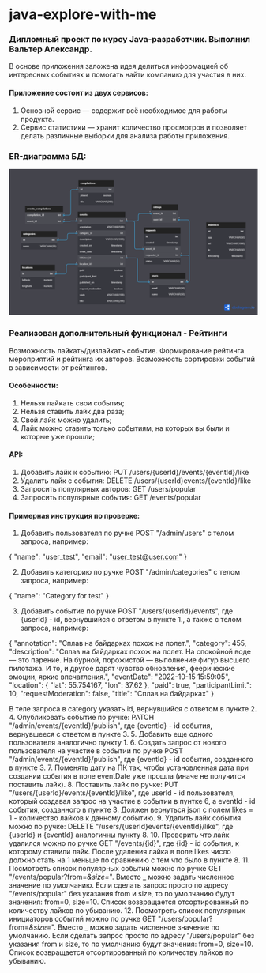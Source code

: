 # java-explore-with-me
### Дипломный проект по курсу Java-разработчик. Выполнил Вальтер Александр.

В основе приложения заложена идея делиться информацией об интересных событиях и помогать найти компанию для участия в них.

#### Приложение состоит из двух сервисов:
1. Основной сервис — содержит всё необходимое для работы продукта.
2. Сервис статистики — хранит количество просмотров и позволяет делать различные выборки для анализа работы приложения.

### ER-диаграмма БД:

![](https://github.com/AlexandrValter/java-explore-with-me/raw/develop/ExploreWithMe.png?raw=true)

### Реализован дополнительный функционал - Рейтинги

Возможность лайкать/дизлайкать событие. Формирование рейтинга мероприятий и рейтинга их авторов. 
Возможность сортировки событий в зависимости от рейтингов.

#### Особенности:
1. Нельзя лайкать свои события;
2. Нельзя ставить лайк два раза;
3. Свой лайк можно удалить;
4. Лайк можно ставить только событиям, на которых вы были и которые уже прошли;

#### API:

1. Добавить лайк к событию: PUT /users/{userId}/events/{eventId}/like
2. Удалить лайк с события: DELETE /users/{userId}events/{eventId}/like
3. Запросить популярных авторов: GET /users/popular
4. Запросить популярные события: GET /events/popular

#### Примерная инструкция по проверке:

1. Добавить пользователя по ручке POST "/admin/users" с телом запроса, например:

{
"name": "user_test",
"email": "user_test@user.com"
}

2. Добавить категорию по ручке POST "/admin/categories" с телом запроса, например:

{
"name": "Category for test"
}

3. Добавить событие по ручке POST "/users/{userId}/events", где {userId} - id, 
вернувшийся с ответом в пункте 1., а также с телом запроса, например:

{
"annotation": "Сплав на байдарках похож на полет.",
"category": 455,
"description": "Сплав на байдарках похож на полет. На спокойной воде — это парение. На бурной, порожистой — выполнение фигур высшего пилотажа. И то, и другое дарят чувство обновления, феерические эмоции, яркие впечатления.",
"eventDate": "2022-10-15 15:59:05",
"location": {
"lat": 55.754167,
"lon": 37.62
},
"paid": true,
"participantLimit": 10,
"requestModeration": false,
"title": "Сплав на байдарках"
}

В теле запроса в category указать id, вернувшийся с ответом в пункте 2.
4. Опубликовать событие по ручке: PATCH "/admin/events/{eventId}/publish", где {eventId} - 
id события, вернувшееся с ответом в пункте 3.
5. Добавить еще одного пользователя аналогично пункту 1.
6. Создать запрос от нового пользователя на участие в событии по ручке POST "/admin/events/{eventId}/publish", 
где {eventId} - id события, созданного в пункте 3.
7. Поменять дату на ПК так, чтобы установленная дата при создании события в поле eventDate уже прошла (иначе не 
получится поставить лайк).
8. Поставить лайк по ручке: PUT "/users/{userId}/events/{eventId}/like", где userId - id пользователя, 
который создавал запрос на участие в событии в пунтке 6, а eventId - id события, созданного в пункте 3. 
Должен вернуться json с полем likes = 1 - количество лайков к данному событию.
9. Удалить лайк события можно по ручке: DELETE "/users/{userId}events/{eventId}/like", 
где {userId} и {eventId} аналогичны пункту 8.
10. Проверить что лайк удалился можно по ручке GET "/events/{id}", где {id} - id события, к которому ставили лайк. 
После удаления лайка в поле likes число должно стать на 1 меньше по сравнению с тем что было в пункте 8.
11. Посмотреть список популярных событий можно по ручке GET "/events/popular?from=_&size=_". Вместо _ можно 
задать численное значение по умолчанию. Если сделать запрос просто по адресу "/events/popular" без указания 
from и size, то по умолчанию будут значения: from=0, size=10. Список возвращается отсортированный по количеству 
лайков по убыванию.
12. Посмотреть список популярных инициаторов событий можно по ручке GET "/users/popular?from=_&size=_". 
Вместо _ можно задать численное значение по умолчанию. Если сделать запрос просто по адресу "/users/popular" 
без указания from и size, то по умолчанию будут значения: from=0, size=10. Список возвращается отсортированный 
по количеству лайков по убыванию.
